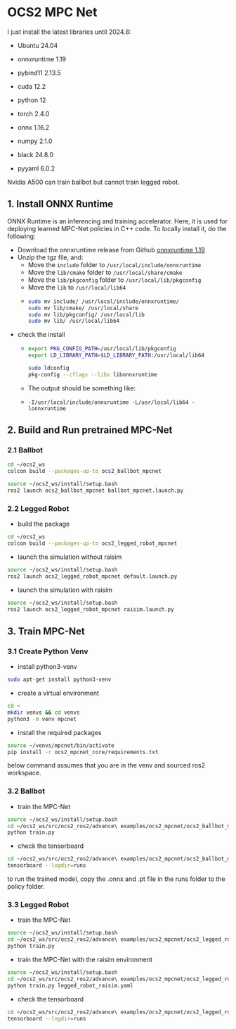 # OCS2 MPC Net
I just install the latest libraries until 2024.8:
* Ubuntu 24.04
* onnxruntime 1.19
* pybind11 2.13.5
* cuda 12.2


* python 12
* torch 2.4.0
* onnx 1.16.2
* numpy 2.1.0
* black 24.8.0
* pyyaml 6.0.2

Nvidia A500 can train ballbot but cannot train legged robot.

## 1. Install ONNX Runtime
ONNX Runtime is an inferencing and training accelerator. Here, it is used for deploying learned MPC-Net policies in C++ code. To locally install it, do the following:

* Download the onnxruntime release from Github [onnxruntime 1.19](https://github.com/microsoft/onnxruntime/releases/download/v1.19.0/onnxruntime-linux-x64-1.19.0.tgz)
* Unzip the tgz file, and:
  * Move the `include` folder to `/usr/local/include/onnxruntime`
  * Move the `lib/cmake` folder to `/usr/local/share/cmake`
  * Move the `lib/pkgconfig` folder to `/usr/local/lib/pkgconfig`
  * Move the `lib` to `/usr/local/lib64`
  * ```bash
    sudo mv include/ /usr/local/include/onnxruntime/
    sudo mv lib/cmake/ /usr/local/share
    sudo mv lib/pkgconfig/ /usr/local/lib
    sudo mv lib/ /usr/local/lib64
    ```
* check the install
  * ```bash
    export PKG_CONFIG_PATH=/usr/local/lib/pkgconfig
    export LD_LIBRARY_PATH=$LD_LIBRARY_PATH:/usr/local/lib64
    
    sudo ldconfig
    pkg-config --cflags --libs libonnxruntime
    ```
  * The output should be something like:
    
  * `-I/usr/local/include/onnxruntime -L/usr/local/lib64 -lonnxruntime`
  
  

## 2. Build and Run pretrained MPC-Net

### 2.1 Ballbot
```bash
cd ~/ocs2_ws
colcon build --packages-up-to ocs2_ballbot_mpcnet
```

```bash
source ~/ocs2_ws/install/setup.bash
ros2 launch ocs2_ballbot_mpcnet ballbot_mpcnet.launch.py
```

### 2.2 Legged Robot
* build the package
```bash
cd ~/ocs2_ws
colcon build --packages-up-to ocs2_legged_robot_mpcnet
```
* launch the simulation without raisim
```bash
source ~/ocs2_ws/install/setup.bash
ros2 launch ocs2_legged_robot_mpcnet default.launch.py
```
* launch the simulation with raisim
```bash
source ~/ocs2_ws/install/setup.bash
ros2 launch ocs2_legged_robot_mpcnet raisim.launch.py
```


## 3. Train MPC-Net
### 3.1 Create Python Venv

* install python3-venv
```bash
sudo apt-get install python3-venv
```

* create a virtual environment
```bash
cd ~
mkdir venvs && cd venvs
python3 -m venv mpcnet
```

* install the required packages
```bash
source ~/venvs/mpcnet/bin/activate
pip install -r ocs2_mpcnet_core/requirements.txt
```
below command assumes that you are in the venv and sourced ros2 workspace.

### 3.2 Ballbot
* train the MPC-Net
```bash
source ~/ocs2_ws/install/setup.bash
cd ~/ocs2_ws/src/ocs2_ros2/advance\ examples/ocs2_mpcnet/ocs2_ballbot_mpcnet/ocs2_ballbot_mpcnet
python train.py
```
* check the tensorboard
```bash
cd ~/ocs2_ws/src/ocs2_ros2/advance\ examples/ocs2_mpcnet/ocs2_ballbot_mpcnet/ocs2_ballbot_mpcnet
tensorboard --logdir=runs
```
to run the trained model, copy the .onnx and .pt file in the runs folder to the policy folder. 

### 3.3 Legged Robot
* train the MPC-Net
```bash
source ~/ocs2_ws/install/setup.bash
cd ~/ocs2_ws/src/ocs2_ros2/advance\ examples/ocs2_mpcnet/ocs2_legged_robot_mpcnet/ocs2_legged_robot_mpcnet
python train.py
```
* train the MPC-Net with the raisim environment
```bash
source ~/ocs2_ws/install/setup.bash
cd ~/ocs2_ws/src/ocs2_ros2/advance\ examples/ocs2_mpcnet/ocs2_legged_robot_mpcnet/ocs2_legged_robot_mpcnet
python train.py legged_robot_raisim.yaml
```
* check the tensorboard
```bash
cd ~/ocs2_ws/src/ocs2_ros2/advance\ examples/ocs2_mpcnet/ocs2_legged_robot_mpcnet/ocs2_legged_robot_mpcnet
tensorboard --logdir=runs
```